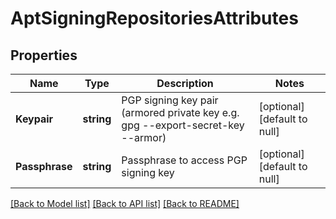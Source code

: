 # AptSigningRepositoriesAttributes

## Properties
Name | Type | Description | Notes
------------ | ------------- | ------------- | -------------
**Keypair** | **string** | PGP signing key pair (armored private key e.g. gpg --export-secret-key --armor) | [optional] [default to null]
**Passphrase** | **string** | Passphrase to access PGP signing key | [optional] [default to null]

[[Back to Model list]](../README.md#documentation-for-models) [[Back to API list]](../README.md#documentation-for-api-endpoints) [[Back to README]](../README.md)

